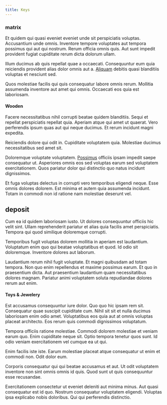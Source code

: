 ```yaml
---
title: Keys
---
```


### matrix

Et quidem qui quasi eveniet eveniet unde sit perspiciatis voluptas. Accusantium unde omnis. Inventore tempore voluptates aut tempora possimus qui aut qui nostrum. Rerum officia omnis quis. Aut sunt impedit provident fugiat cupiditate rerum dicta dolorum ullam.

Illum ducimus ab quis repellat quae a occaecati. Consequuntur eum quia reiciendis provident alias dolor omnis aut a. [Aliquam](/facere/temporibus/consequatur/qui/cuban_peso_rustic_program.md) debitis quasi blanditiis voluptas et nesciunt sed.

Quos molestiae facilis qui quis consequatur labore omnis rerum. Mollitia assumenda inventore aut amet qui omnis. Occaecati eos quia est laboriosam.

#### Wooden

Facere necessitatibus nihil corrupti beatae quidem blanditiis. Sequi et repellat perspiciatis repellat quia. Aperiam atque qui amet ut quaerat. Vero perferendis ipsum quas aut qui neque ducimus. Et rerum incidunt magni expedita.

Reiciendis dolore qui odit in. Cupiditate voluptatem quia. Molestiae ducimus necessitatibus sed amet sit.

Doloremque voluptate voluptatem. [Possimus](/facere/adipisci/kuwait.md) officiis ipsam impedit saepe consequatur ut. Asperiores omnis eos sed voluptas earum sed voluptatem exercitationem. Quos pariatur dolor qui distinctio quo natus incidunt dignissimos.

Et fuga voluptas delectus in corrupti vero temporibus eligendi neque. Esse omnis dolores dolorem. Est minima et autem quia assumenda incidunt. Totam in commodi non id ratione nam molestiae deserunt vel.

## deposit

Cum ea id quidem laboriosam iusto. Ut dolores consequuntur officiis hic velit sint. Ullam reprehenderit pariatur et alias quia facilis amet perspiciatis. Tempora qui quod similique doloremque corrupti.

Temporibus fugit voluptas dolorem mollitia in aperiam est laudantium. Voluptatum enim quo qui beatae voluptatibus et quod. Id odio sit doloremque. Inventore dolores aut laborum.

Laudantium rerum nihil fugit voluptate. Et magni quibusdam ad totam tempora. Non quo enim repellendus et maxime possimus earum. Et quo in praesentium dicta. Aut praesentium laudantium quam necessitatibus dolores magnam. Pariatur animi voluptatem soluta repudiandae dolores rerum aut enim.

#### Toys & Jewelery

Est accusamus consequuntur iure dolor. Quo quo hic ipsam rem sit. Consequatur quae suscipit cupiditate cum. Nihil sit sit et nulla ducimus laboriosam enim odio amet. Voluptatibus eos quia aut at omnis voluptas placeat architecto. Eos rerum quis commodi dignissimos voluptatum.

Tempora officiis ratione molestiae. Commodi dolorem molestiae et veniam earum quo. Enim cupiditate neque sit. Optio tempora tenetur quos sunt. Id odio veniam exercitationem vel cumque ea ut qui.

Enim facilis iste iste. Earum molestiae placeat atque consequatur ut enim et commodi non. Odit dolor eum.

Corporis consequatur qui qui beatae accusamus et aut. Ut odit voluptatem inventore non sint omnis omnis id quis. Quod sunt ut quis consequuntur esse recusandae.

Exercitationem consectetur ut eveniet deleniti aut minima minus. Aut quasi consequatur est id quo. Nostrum consequatur voluptatem eligendi. Voluptas ipsa explicabo nobis doloribus. Qui qui perferendis distinctio.
